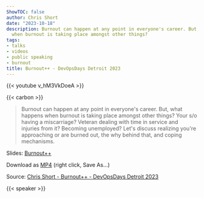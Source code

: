 ```yaml
---
ShowTOC: false
author: Chris Short
date: "2023-10-18"
description: Burnout can happen at any point in everyone's career. But, what happens
  when burnout is taking place amongst other things?
tags:
- talks
- videos
- public speaking
- burnout
title: Burnout++ - DevOpsDays Detroit 2023
---
```


{{< youtube v_hM3VkDoeA >}}

{{< carbon >}}

> Burnout can happen at any point in everyone's career. But, what happens when burnout is taking place amongst other things? Your s/o having a miscarriage? Veteran dealing with time in service and injuries from it? Becoming unemployed? Let's discuss realizing you're approaching or are burned out, the why behind that, and coping mechanisms.

Slides: [Burnout++](https://speakerdeck.com/chrisshort/burnout-plus-plus)

Download as [MP4](https://shortcdn.com/chrisshort/chris-short-devopsdays-detroit-2023-burnout-plus-plus.mp4) (right click, Save As...)

Source: [Chris Short - Burnout++ - DevOpsDays Detroit 2023](https://youtu.be/v_hM3VkDoeA)

{{< speaker >}}
